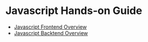 # Javascript Hands-on Guide

- [Javascript Frontend Overview](https://github.com/robertluwang/hands-on-javascript/blob/main/Javascript%20Frontend%20Overview.md)
- [Javascript Backtend Overview](https://github.com/robertluwang/hands-on-javascript/blob/main/Javascript%20Backend%20Overview.md)

